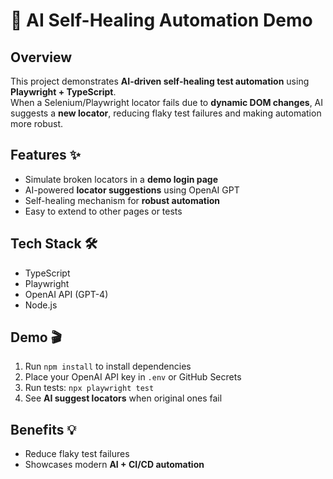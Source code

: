 # 🤖 AI Self-Healing Automation Demo

## Overview
This project demonstrates **AI-driven self-healing test automation** using **Playwright + TypeScript**.  
When a Selenium/Playwright locator fails due to **dynamic DOM changes**, AI suggests a **new locator**, reducing flaky test failures and making automation more robust.  

## Features ✨
- Simulate broken locators in a **demo login page**  
- AI-powered **locator suggestions** using OpenAI GPT  
- Self-healing mechanism for **robust automation**   
- Easy to extend to other pages or tests  

## Tech Stack 🛠️
- TypeScript  
- Playwright  
- OpenAI API (GPT-4)  
- Node.js  

## Demo 🎬
1. Run `npm install` to install dependencies  
2. Place your OpenAI API key in `.env` or GitHub Secrets  
3. Run tests: `npx playwright test`  
4. See **AI suggest locators** when original ones fail  

## Benefits 💡
- Reduce flaky test failures  
- Showcases modern **AI + CI/CD automation**  
 
